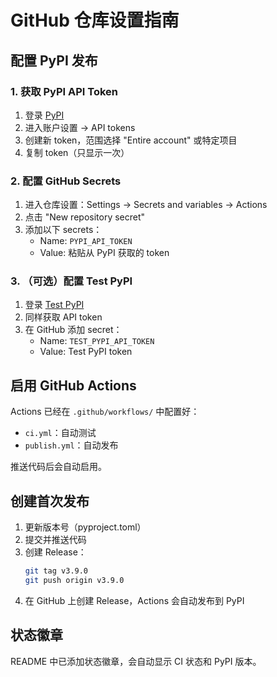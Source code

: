 # GitHub 仓库设置指南

## 配置 PyPI 发布

### 1. 获取 PyPI API Token

1. 登录 [PyPI](https://pypi.org/)
2. 进入账户设置 -> API tokens
3. 创建新 token，范围选择 "Entire account" 或特定项目
4. 复制 token（只显示一次）

### 2. 配置 GitHub Secrets

1. 进入仓库设置：Settings -> Secrets and variables -> Actions
2. 点击 "New repository secret"
3. 添加以下 secrets：
   - Name: `PYPI_API_TOKEN`
   - Value: 粘贴从 PyPI 获取的 token

### 3. （可选）配置 Test PyPI

1. 登录 [Test PyPI](https://test.pypi.org/)
2. 同样获取 API token
3. 在 GitHub 添加 secret：
   - Name: `TEST_PYPI_API_TOKEN`
   - Value: Test PyPI token

## 启用 GitHub Actions

Actions 已经在 `.github/workflows/` 中配置好：
- `ci.yml`：自动测试
- `publish.yml`：自动发布

推送代码后会自动启用。

## 创建首次发布

1. 更新版本号（pyproject.toml）
2. 提交并推送代码
3. 创建 Release：
   ```bash
   git tag v3.9.0
   git push origin v3.9.0
   ```
4. 在 GitHub 上创建 Release，Actions 会自动发布到 PyPI

## 状态徽章

README 中已添加状态徽章，会自动显示 CI 状态和 PyPI 版本。